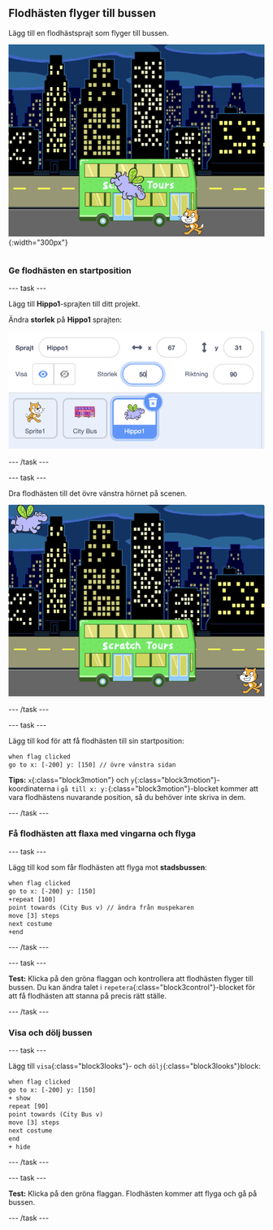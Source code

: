 ## Flodhästen flyger till bussen

<div style="display: flex; flex-wrap: wrap">
<div style="flex-basis: 200px; flex-grow: 1; margin-right: 15px;">
Lägg till en flodhästsprajt som flyger till bussen.
</div>
<div>

![Flodhästen flyger till bussen.](images/hippo-flies.png){:width="300px"}

</div>
</div>

### Ge flodhästen en startposition

--- task ---

Lägg till **Hippo1**-sprajten till ditt projekt.

Ändra **storlek** på **Hippo1** sprajten:

![Sprajtrutan för Hippo1sprajten med storleken inställd på 50.](images/hippo-sprite-size.png)

--- /task ---

--- task ---

Dra flodhästen till det övre vänstra hörnet på scenen.

![Hippo1sprajten längst upp till vänster på scenen.](images/hippo-sprite-stage.png)

--- /task ---

--- task ---

Lägg till kod för att få flodhästen till sin startposition:

```blocks3
when flag clicked
go to x: [-200] y: [150] // övre vänstra sidan
```

**Tips:** `x`{:class="block3motion"} och `y`{:class="block3motion"}-koordinaterna i `gå till x: y:`{:class="block3motion"}-blocket kommer att vara flodhästens nuvarande position, så du behöver inte skriva in dem.

--- /task ---

### Få flodhästen att flaxa med vingarna och flyga

--- task ---

Lägg till kod som får flodhästen att flyga mot **stadsbussen**:

```blocks3
when flag clicked
go to x: [-200] y: [150] 
+repeat [100] 
point towards (City Bus v) // ändra från muspekaren
move [3] steps
next costume
+end
```

--- /task ---

--- task ---

**Test:** Klicka på den gröna flaggan och kontrollera att flodhästen flyger till bussen. Du kan ändra talet i `repetera`{:class="block3control"}-blocket för att få flodhästen att stanna på precis rätt ställe.

--- /task ---

### Visa och dölj bussen

--- task ---

Lägg till `visa`{:class="block3looks"}- och `dölj`{:class="block3looks"}block:

```blocks3
when flag clicked
go to x: [-200] y: [150] 
+ show
repeat [90] 
point towards (City Bus v)
move [3] steps
next costume
end
+ hide
```

--- /task ---

--- task ---

**Test:** Klicka på den gröna flaggan. Flodhästen kommer att flyga och gå på bussen.

--- /task ---
